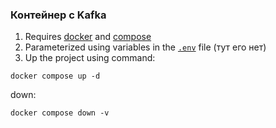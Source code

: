 ### Контейнер с Kafka

1. Requires [docker](https://docs.docker.com/get-docker/) and [compose](https://docs.docker.com/compose/install/)
2. Parameterized using variables in the [`.env`](.env) file (тут его нет)
3. Up the project using command:
```
docker compose up -d
```
down:
```
docker compose down -v
```
